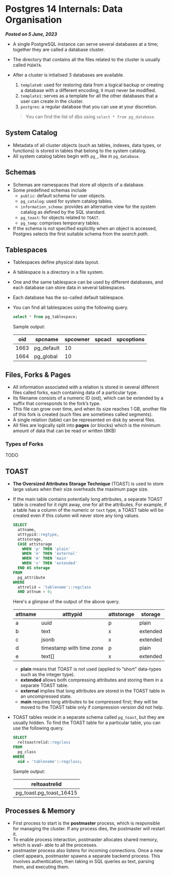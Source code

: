 # Postgres 14 Internals: Data Organisation

**_Posted on 5 June, 2023_**

- A single PostgreSQL instance can serve several databases at a time; together they are called a database cluster.
- The directory that contains all the files related to the cluster is usually called `PGDATA`.
- After a cluster is intialised 3 databases are available.
  1. `template0`: used for restoring data from a logical backup or creating a database with a different encoding; it must never be modified.
  2. `template1`: serves as a template for all the other databases that a user can create in the cluster.
  3. `postgres`: a regular database that you can use at your discretion.

  > You can find the list of dbs using `select * from pg_database`.

## System Catalog

- Metadata of all cluster objects (such as tables, indexes, data types, or functions) is stored in tables that belong to the system catalog.
- All system catalog tables begin with `pg_`, like in `pg_database`.

## Schemas

- Schemas are namespaces that store all objects of a database.
- Some predefined schemas include
  - `public`: default schema for user objects.
  - `pg_catalog`: used for system catalog tables.
  - `information_schema`: provides an alternative view for the system catalog as defined by the SQL standard.
  - `pg_toast`: for objects related to `TOAST`.
  - `pg_temp`: comprises temporary tables.
- If the schema is not specified explicitly when an object is accessed, Postgres selects the first suitable schema from the *search path*.

## Tablespaces

- Tablespaces define physical data layout.
- A tablespace is a directory in a file system.
- One and the same tablespace can be used by different databases, and each database can store data in several tablespaces.
- Each database has the so-called default tablespace.
- You can find all tablespaces using the following query.

  ```sql
  select * from pg_tablespace;
  ```

  Sample output:

  | oid  | spcname    | spcowner | spcacl | spcoptions |
  | ---- | ---------- | -------- | ------ | ---------- |
  | 1663 | pg_default | 10       |        |            |
  | 1664 | pg_global  | 10       |        |            |

## Files, Forks & Pages

- All information associated with a relation is stored in several different files called forks, each containing data of a particular type.
- Its filename consists of a numeric ID (oid), which can be extended by a suffix that corresponds to the fork’s type.
- This file can grow over time, and when its size reaches 1 GB, another file of this fork is created (such files are sometimes called segments).
- A single relation (table) can be represented on disk by several files.
- All files are logically split into **pages** (or blocks) which is the minimum amount of data that can be read or written (8KB)

### Types of Forks

TODO

## TOAST

- **The Oversized Attributes Storage Technique** (TOAST) is used to store large values when their size overheads the maximum page size.

- If the main table contains potentially long attributes, a separate TOAST table is created for it right away, one for all the attributes. For example, if a table has a column of the numeric or `text` type, a TOAST table will be created even if this column will never store any long values.

  ```sql
  SELECT
    attname,
    atttypid::regtype,
    attstorage,
    CASE attstorage
      WHEN 'p' THEN 'plain'
      WHEN 'e' THEN 'external'
      WHEN 'm' THEN 'main'
      WHEN 'x' THEN 'extended'
    END AS storage
  FROM
    pg_attribute
  WHERE
    attrelid = 'tablename'::regclass
    AND attnum > 0;
  ```

  Here's a glimpse of the output of the above query.

  | attname | atttypid                 | attstorage | storage  |
  | ------- | ------------------------ | ---------- | -------- |
  | a       | uuid                     | p          | plain    |
  | b       | text                     | x          | extended |
  | c       | jsonb                    | x          | extended |
  | d       | timestamp with time zone | p          | plain    |
  | e       | text[]                   | x          | extended |

  - **plain** means that TOAST is not used (applied to “short” data-types such as the integer type).
  - **extended** allows both compressing attributes and storing them in a separate TOAST table.
  - **external** implies that long attributes are stored in the TOAST table in an uncompressed state.
  - **main** requires long attributes to be compressed first; they will be moved to the TOAST table only if compression version did not help.

- TOAST tables reside in a separate schema called `pg_toast`, but they are usually hidden. To find the TOAST table for a particular table, you can use the following query.

  ```sql
  SELECT
    reltoastrelid::regclass
  FROM
    pg_class
  WHERE
    oid = 'tablename'::regclass;
  ```

  Sample output:

  | reltoastrelid           |
  | ----------------------- |
  | pg_toast.pg_toast_16415 |

## Processes & Memory

- First process to start is the **postmaster** process, which is responsible for managing the cluster. If any process dies, the postmaster will restart it.
- To enable process interaction, postmaster allocates shared memory, which is avail- able to all the processes.
- postmaster process also listens for incoming connections. Once a new client appears, postmaster spawns a separate backend process. This involves authentication, then taking in SQL queries as text, parsing them, and executing them.
